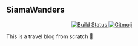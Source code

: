 ## SiamaWanders 

<p align="center">
	<a href="https://travis-ci.com/180312/siamawandersr">
		<img src="https://travis-ci.com/180312/siamawanders.svg?branch=master&style=flat-square"
			 alt="Build Status">
	</a>
	<a href="https://gitmoji.carloscuesta.me">
		<img src="https://img.shields.io/badge/gitmoji-%20😜%20😍-FFDD67.svg?style=flat-square"
			 alt="Gitmoji">
	</a>
</p>

This is a travel blog from scratch :rocket:
